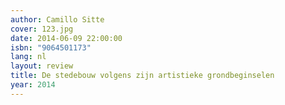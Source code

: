 ```yaml
---
author: Camillo Sitte
cover: 123.jpg
date: 2014-06-09 22:00:00
isbn: "9064501173"
lang: nl
layout: review
title: De stedebouw volgens zijn artistieke grondbeginselen
year: 2014
---
```

